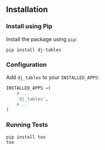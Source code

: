 ## Installation

### Install using Pip
Install the package using `pip`:
```
pip install dj-tables
```

### Configuration
Add `dj_tables` to your `INSTALLED_APPS`:
```python
INSTALLED_APPS =(
    # ...
    'dj_tables',
    # ...
)
```

### Running Tests
```
pip install tox
tox
```